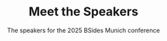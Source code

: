 ---
layout: speakers
title: Meet the Speakers
permalink: /speakers/
subtitle: The speakers for the 2025 BSides Munich conference
---